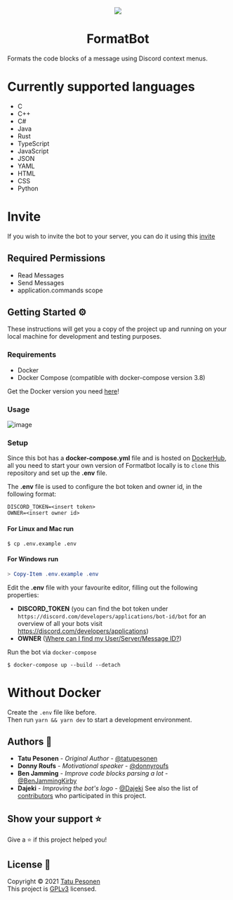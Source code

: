 <div align="center">
  <img src="https://user-images.githubusercontent.com/7150217/127782061-8a600d38-cede-4438-be38-ba1f1ce4e243.png"/>
  <h1>FormatBot</hi>
  

</div>
Formats the code blocks of a message using Discord context menus.

# Currently supported languages
- C
- C++
- C#
- Java
- Rust
- TypeScript
- JavaScript
- JSON
- YAML
- HTML
- CSS
- Python

# Invite

If you wish to invite the bot to your server, you can do it using this [invite](https://discord.com/api/oauth2/authorize?client_id=871058245404475423&permissions=68608&scope=applications.commands%20bot)

## Required Permissions

- Read Messages
- Send Messages
- application.commands scope

## Getting Started ⚙️

These instructions will get you a copy of the project up and running on your local machine for development and testing purposes.

### Requirements

- Docker
- Docker Compose (compatible with docker-compose version 3.8)

Get the Docker version you need [here](https://hub.docker.com/search?q=docker&type=edition&offering=community)!


### Usage
![image](https://user-images.githubusercontent.com/7150217/132768378-d2a9a907-6f21-461b-83b1-8beeabc334ee.png)


### Setup

Since this bot has a **docker-compose.yml** file and is hosted on [DockerHub](https://hub.docker.com/r/nnari/formatbot), all you need to start your own version of Formatbot locally is to `clone` this repository and set up the **.env** file.

The **.env** file is used to configure the bot token and owner id, in the following format:

```
DISCORD_TOKEN=<insert token>
OWNER=<insert owner id>
```

#### For **Linux** and **Mac** run

```console
$ cp .env.example .env
```

#### For **Windows** run

```powershell
> Copy-Item .env.example .env
```

Edit the **.env** file with your favourite editor, filling out the following properties:

- **DISCORD_TOKEN** (you can find the bot token under `https://discord.com/developers/applications/bot-id/bot` for an overview of all your bots visit https://discord.com/developers/applications)
- **OWNER** ([Where can I find my User/Server/Message ID?](https://support.discord.com/hc/en-us/articles/206346498-Where-can-I-find-my-User-Server-Message-ID-))

Run the bot via `docker-compose`

```console
$ docker-compose up --build --detach
```

# Without Docker

Create the `.env` file like before.  
Then run `yarn && yarn dev` to start a development environment.

## Authors 👤

- **Tatu Pesonen** - _Original Author_ - [@tatupesonen](https://github.com/tatupesonen)
- **Donny Roufs** - _Motivational speaker_ - [@donnyroufs](https://github.com/donnyroufs)
- **Ben Jamming** - _Improve code blocks parsing a lot_ - [@BenJammingKirby](https://github.com/benjammingkirby)
- **Dajeki** - _Improving the bot's logo_ - [@Dajeki](https://github.com/dajeki)
  See also the list of [contributors](https://github.com/tatupesonen/formatbot/graphs/contributors) who participated in this project.

## Show your support ⭐️

Give a ⭐️ if this project helped you!

## License 📝

Copyright © 2021 [Tatu Pesonen](https://github.com/tatupesonen) <br>
This project is [GPLv3](LICENSE) licensed.
